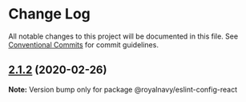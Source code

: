 # Change Log

All notable changes to this project will be documented in this file.
See [Conventional Commits](https://conventionalcommits.org) for commit guidelines.

## [2.1.2](https://thyhjwb6.github.com/thyhjwb6/standards-toolkit/compare/2.1.1...2.1.2) (2020-02-26)

**Note:** Version bump only for package @royalnavy/eslint-config-react
